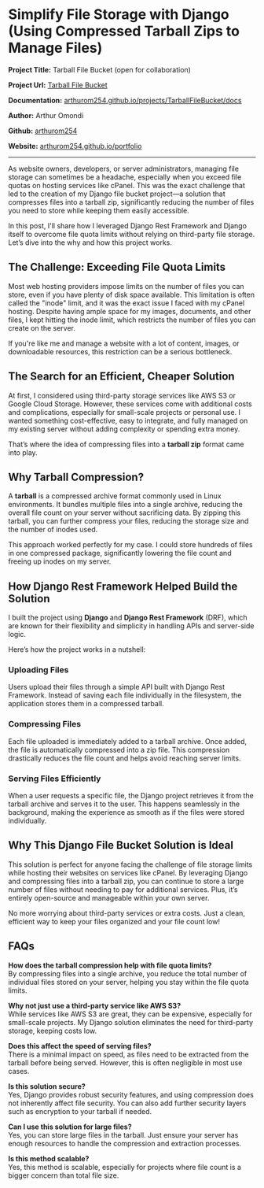 


# Simplify File Storage with Django (Using Compressed Tarball Zips to Manage Files)

**Project Title:** Tarball File Bucket  (open for collaboration)

**Project Url:** [Tarball File Bucket](https://github.com/arthurom254/TarballFileBucket)

**Documentation:** [arthurom254.github.io/projects/TarballFileBucket/docs](arthurom254.github.io/projects/TarballFileBucket/docs)

**Author:** Arthur Omondi  

**Github:** [arthurom254](https://github.com/arthurom254)


**Website:** [arthurom254.github.io/portfolio](arthurom254.github.io/portfolio)



---
As website owners, developers, or server administrators, managing file storage can sometimes be a headache, especially when you exceed file quotas on hosting services like cPanel. This was the exact challenge that led to the creation of my Django file bucket project—a solution that compresses files into a tarball zip, significantly reducing the number of files you need to store while keeping them easily accessible.

In this post, I'll share how I leveraged Django Rest Framework and Django itself to overcome file quota limits without relying on third-party file storage. Let’s dive into the why and how this project works.

## The Challenge: Exceeding File Quota Limits

Most web hosting providers impose limits on the number of files you can store, even if you have plenty of disk space available. This limitation is often called the "inode" limit, and it was the exact issue I faced with my cPanel hosting. Despite having ample space for my images, documents, and other files, I kept hitting the inode limit, which restricts the number of files you can create on the server.

If you're like me and manage a website with a lot of content, images, or downloadable resources, this restriction can be a serious bottleneck.

## The Search for an Efficient, Cheaper Solution

At first, I considered using third-party storage services like AWS S3 or Google Cloud Storage. However, these services come with additional costs and complications, especially for small-scale projects or personal use. I wanted something cost-effective, easy to integrate, and fully managed on my existing server without adding complexity or spending extra money.

That’s where the idea of compressing files into a **tarball zip** format came into play.

## Why Tarball Compression? 

A **tarball** is a compressed archive format commonly used in Linux environments. It bundles multiple files into a single archive, reducing the overall file count on your server without sacrificing data. By zipping this tarball, you can further compress your files, reducing the storage size and the number of inodes used.

This approach worked perfectly for my case. I could store hundreds of files in one compressed package, significantly lowering the file count and freeing up inodes on my server.

## How Django Rest Framework Helped Build the Solution

I built the project using **Django** and **Django Rest Framework** (DRF), which are known for their flexibility and simplicity in handling APIs and server-side logic.

Here’s how the project works in a nutshell:

### Uploading Files
Users upload their files through a simple API built with Django Rest Framework. Instead of saving each file individually in the filesystem, the application stores them in a compressed tarball.

### Compressing Files
Each file uploaded is immediately added to a tarball archive. Once added, the file is automatically compressed into a zip file. This compression drastically reduces the file count and helps avoid reaching server limits.

### Serving Files Efficiently
When a user requests a specific file, the Django project retrieves it from the tarball archive and serves it to the user. This happens seamlessly in the background, making the experience as smooth as if the files were stored individually.

## Why This Django File Bucket Solution is Ideal

This solution is perfect for anyone facing the challenge of file storage limits while hosting their websites on services like cPanel. By leveraging Django and compressing files into a tarball zip, you can continue to store a large number of files without needing to pay for additional services. Plus, it’s entirely open-source and manageable within your own server.

No more worrying about third-party services or extra costs. Just a clean, efficient way to keep your files organized and your file count low!

## FAQs

**How does the tarball compression help with file quota limits?**  
By compressing files into a single archive, you reduce the total number of individual files stored on your server, helping you stay within the file quota limits.

**Why not just use a third-party service like AWS S3?**  
While services like AWS S3 are great, they can be expensive, especially for small-scale projects. My Django solution eliminates the need for third-party storage, keeping costs low.

**Does this affect the speed of serving files?**  
There is a minimal impact on speed, as files need to be extracted from the tarball before being served. However, this is often negligible in most use cases.

**Is this solution secure?**  
Yes, Django provides robust security features, and using compression does not inherently affect file security. You can also add further security layers such as encryption to your tarball if needed.

**Can I use this solution for large files?**  
Yes, you can store large files in the tarball. Just ensure your server has enough resources to handle the compression and extraction processes.

**Is this method scalable?**  
Yes, this method is scalable, especially for projects where file count is a bigger concern than total file size.
